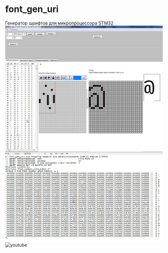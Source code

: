 # font_gen_uri
Генератор шрифтов для микропроцессора STM32
![Generator_font_for_STM32](https://github.com/uri02alex/font_gen_uri/blob/master/SCREN/Main_window.jpg?raw=true)
![font_number16_16bit c](https://github.com/uri02alex/font_gen_uri/blob/master/SCREN/FontAfteGenerste.jpg)
![youtube ](https://www.youtube.com/watch?v=IjuW2qKUalI&t=256s)